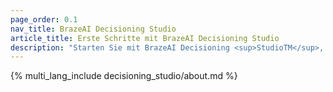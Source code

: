 ```yaml
---
page_order: 0.1
nav_title: BrazeAI Decisioning Studio
article_title: Erste Schritte mit BrazeAI Decisioning Studio 
description: "Starten Sie mit BrazeAI Decisioning <sup>StudioTM</sup>, um 1:1 KI-Entscheidungen zu treffen, die jede beliebige Metrik maximieren"
---
```


{% multi_lang_include decisioning_studio/about.md %}
